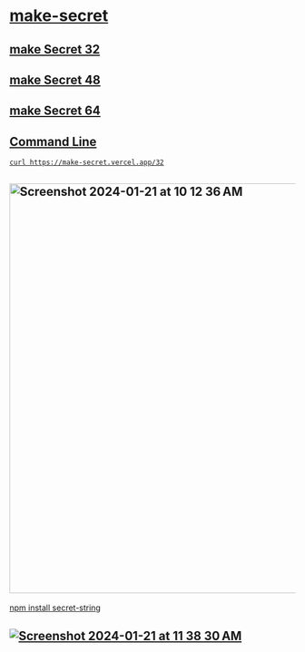 #  <a href="https://make-secret.vercel.app/32">make-secret</a>

## <a href="https://make-secret.vercel.app/32">make Secret 32

## <a href="https://make-secret.vercel.app/48">make Secret 48

## <a href="https://make-secret.vercel.app/64">make Secret 64


## Command Line

```
curl https://make-secret.vercel.app/32

```

## <img width="723" alt="Screenshot 2024-01-21 at 10 12 36 AM" src="https://github.com/sudo-self/make-secret/assets/119916323/a9e29c23-7b04-4166-9471-ee53eff2e1c0">

npm install secret-string

## ![Screenshot 2024-01-21 at 11 38 30 AM](https://github.com/sudo-self/make-secret/assets/119916323/22409ed1-f803-4d55-b195-526edfaa1577)
